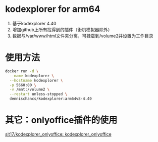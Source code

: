 # kodexplorer for arm64

1. 基于kodexplorer 4.40
2. 增加github上所有找得到的插件（街机模拟器除外）
3. 数据与/var/www/html文件夹分离，可挂载到/volume2并设置为工作目录

# 使用方法

```bash
docker run -d \
  --name kodexplorer \
  --hostname kodexplorer \
  -p 5660:80 \
  -v /mnt:/volume2 \
  --restart unless-stopped \
  dennischancs/kodexplorer:arm64v8-4.40
```

# 其它：onlyoffice插件的使用

[sit17/kodexplorer_onlyoffice: kodexplorer_onlyoffice](https://github.com/sit17/kodexplorer_onlyoffice)